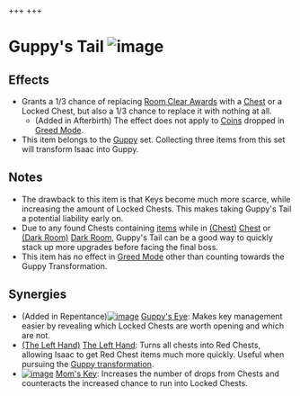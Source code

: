 +++
+++

 # Guppy's Tail ![image](/image/Guppy%27s_Tail.png) 

Effects
---------


* Grants a 1/3 chance of replacing [Room Clear Awards](/wiki/Room_Clear_Awards "Room Clear Awards") with a [Chest](/wiki/Chest "Chest") or a Locked Chest, but also a 1/3 chance to replace it with nothing at all.
	+ (Added in Afterbirth) The effect does not apply to [Coins](/wiki/Coin "Coin") dropped in [Greed Mode](/wiki/Greed_Mode "Greed Mode").
* This item belongs to the [Guppy](/wiki/Guppy "Guppy") set. Collecting three items from this set will transform Isaac into Guppy.


Notes
-------


* The drawback to this item is that Keys become much more scarce, while increasing the amount of Locked Chests. This makes taking Guppy's Tail a potential liability early on.
* Due to any found Chests containing [items](/wiki/Item "Item") while in [(Chest)](/wiki/Chest_(Floor) "Chest") [Chest](/wiki/Chest_(Floor) "Chest (Floor)") or [(Dark Room)](/wiki/Dark_Room "Dark Room") [Dark Room](/wiki/Dark_Room "Dark Room"), Guppy's Tail can be a good way to quickly stack up more upgrades before facing the final boss.
* This item has no effect in [Greed Mode](/wiki/Greed_Mode "Greed Mode") other than counting towards the Guppy Transformation.


Synergies
-----------


* (Added in Repentance)[![image](/image/Guppy%27s_Eye.png)](/wiki/Guppy%27s_Eye "Guppy's Eye") [Guppy's Eye](/wiki/Guppy%27s_Eye "Guppy's Eye"): Makes key management easier by revealing which Locked Chests are worth opening and which are not.
* [(The Left Hand)](/wiki/The_Left_Hand "The Left Hand") [The Left Hand](/wiki/The_Left_Hand "The Left Hand"): Turns all chests into Red Chests, allowing Isaac to get Red Chest items much more quickly. Useful when pursuing the [Guppy transformation](/wiki/Guppy "Guppy").
* [![image](/image/Mom%27s_Key.png)](/wiki/Mom%27s_Key "Mom's Key") [Mom's Key](/wiki/Mom%27s_Key "Mom's Key"): Increases the number of drops from Chests and counteracts the increased chance to run into Locked Chests.


